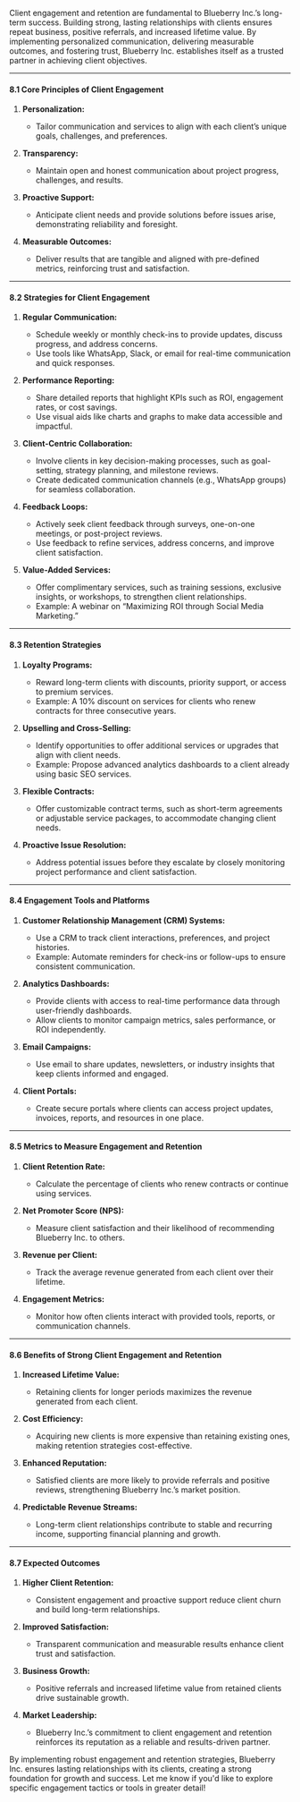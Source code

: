 
Client engagement and retention are fundamental to Blueberry Inc.’s long-term success. Building strong, lasting relationships with clients ensures repeat business, positive referrals, and increased lifetime value. By implementing personalized communication, delivering measurable outcomes, and fostering trust, Blueberry Inc. establishes itself as a trusted partner in achieving client objectives.

---

#### **8.1 Core Principles of Client Engagement**

1. **Personalization:**
    
    - Tailor communication and services to align with each client’s unique goals, challenges, and preferences.
2. **Transparency:**
    
    - Maintain open and honest communication about project progress, challenges, and results.
3. **Proactive Support:**
    
    - Anticipate client needs and provide solutions before issues arise, demonstrating reliability and foresight.
4. **Measurable Outcomes:**
    
    - Deliver results that are tangible and aligned with pre-defined metrics, reinforcing trust and satisfaction.

---

#### **8.2 Strategies for Client Engagement**

1. **Regular Communication:**
    
    - Schedule weekly or monthly check-ins to provide updates, discuss progress, and address concerns.
    - Use tools like WhatsApp, Slack, or email for real-time communication and quick responses.
2. **Performance Reporting:**
    
    - Share detailed reports that highlight KPIs such as ROI, engagement rates, or cost savings.
    - Use visual aids like charts and graphs to make data accessible and impactful.
3. **Client-Centric Collaboration:**
    
    - Involve clients in key decision-making processes, such as goal-setting, strategy planning, and milestone reviews.
    - Create dedicated communication channels (e.g., WhatsApp groups) for seamless collaboration.
4. **Feedback Loops:**
    
    - Actively seek client feedback through surveys, one-on-one meetings, or post-project reviews.
    - Use feedback to refine services, address concerns, and improve client satisfaction.
5. **Value-Added Services:**
    
    - Offer complimentary services, such as training sessions, exclusive insights, or workshops, to strengthen client relationships.
    - Example: A webinar on “Maximizing ROI through Social Media Marketing.”

---

#### **8.3 Retention Strategies**

1. **Loyalty Programs:**
    
    - Reward long-term clients with discounts, priority support, or access to premium services.
    - Example: A 10% discount on services for clients who renew contracts for three consecutive years.
2. **Upselling and Cross-Selling:**
    
    - Identify opportunities to offer additional services or upgrades that align with client needs.
    - Example: Propose advanced analytics dashboards to a client already using basic SEO services.
3. **Flexible Contracts:**
    
    - Offer customizable contract terms, such as short-term agreements or adjustable service packages, to accommodate changing client needs.
4. **Proactive Issue Resolution:**
    
    - Address potential issues before they escalate by closely monitoring project performance and client satisfaction.

---

#### **8.4 Engagement Tools and Platforms**

1. **Customer Relationship Management (CRM) Systems:**
    
    - Use a CRM to track client interactions, preferences, and project histories.
    - Example: Automate reminders for check-ins or follow-ups to ensure consistent communication.
2. **Analytics Dashboards:**
    
    - Provide clients with access to real-time performance data through user-friendly dashboards.
    - Allow clients to monitor campaign metrics, sales performance, or ROI independently.
3. **Email Campaigns:**
    
    - Use email to share updates, newsletters, or industry insights that keep clients informed and engaged.
4. **Client Portals:**
    
    - Create secure portals where clients can access project updates, invoices, reports, and resources in one place.

---

#### **8.5 Metrics to Measure Engagement and Retention**

1. **Client Retention Rate:**
    
    - Calculate the percentage of clients who renew contracts or continue using services.
2. **Net Promoter Score (NPS):**
    
    - Measure client satisfaction and their likelihood of recommending Blueberry Inc. to others.
3. **Revenue per Client:**
    
    - Track the average revenue generated from each client over their lifetime.
4. **Engagement Metrics:**
    
    - Monitor how often clients interact with provided tools, reports, or communication channels.

---

#### **8.6 Benefits of Strong Client Engagement and Retention**

1. **Increased Lifetime Value:**
    
    - Retaining clients for longer periods maximizes the revenue generated from each client.
2. **Cost Efficiency:**
    
    - Acquiring new clients is more expensive than retaining existing ones, making retention strategies cost-effective.
3. **Enhanced Reputation:**
    
    - Satisfied clients are more likely to provide referrals and positive reviews, strengthening Blueberry Inc.’s market position.
4. **Predictable Revenue Streams:**
    
    - Long-term client relationships contribute to stable and recurring income, supporting financial planning and growth.

---

#### **8.7 Expected Outcomes**

1. **Higher Client Retention:**
    
    - Consistent engagement and proactive support reduce client churn and build long-term relationships.
2. **Improved Satisfaction:**
    
    - Transparent communication and measurable results enhance client trust and satisfaction.
3. **Business Growth:**
    
    - Positive referrals and increased lifetime value from retained clients drive sustainable growth.
4. **Market Leadership:**
    
    - Blueberry Inc.’s commitment to client engagement and retention reinforces its reputation as a reliable and results-driven partner.

By implementing robust engagement and retention strategies, Blueberry Inc. ensures lasting relationships with its clients, creating a strong foundation for growth and success. Let me know if you'd like to explore specific engagement tactics or tools in greater detail!